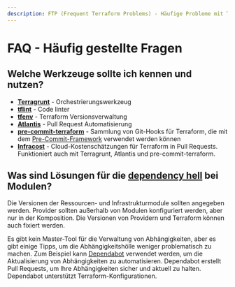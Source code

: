 ```yaml
---
description: FTP (Frequent Terraform Problems) - Häufige Probleme mit Terraform
---
```


# FAQ - Häufig gestellte Fragen

## Welche Werkzeuge sollte ich kennen und nutzen?

* [**Terragrunt**](https://terragrunt.gruntwork.io/) - Orchestrierungswerkzeug
* [**tflint**](https://github.com/terraform-linters/tflint) - Code linter
* [**tfenv**](https://github.com/tfutils/tfenv) - Terraform Versionsverwaltung
* [**Atlantis**](https://www.runatlantis.io/) - Pull Request Automatisierung
* [**pre-commit-terraform**](https://github.com/antonbabenko/pre-commit-terraform) - Sammlung von Git-Hooks für Terraform, die mit dem [Pre-Commit-Framework](https://pre-commit.com/) verwendet werden können
* [**Infracost**](https://www.infracost.io) - Cloud-Kostenschätzungen für Terraform in Pull Requests. Funktioniert auch mit Terragrunt, Atlantis und pre-commit-terraform.

## Was sind Lösungen für die [dependency hell](https://en.wikipedia.org/wiki/Dependency\_hell) bei Modulen?

Die Versionen der Ressourcen- und Infrastrukturmodule sollten angegeben werden. Provider sollten außerhalb von Modulen konfiguriert werden, aber nur in der Komposition. Die Versionen von Providern und Terraform können auch fixiert werden.

Es gibt kein Master-Tool für die Verwaltung von Abhängigkeiten, aber es gibt einige Tipps, um die Abhängigkeitshölle weniger problematisch zu machen. Zum Beispiel kann [Dependabot](https://docs.github.com/en/code-security/dependabot) verwendet werden, um die Aktualisierung von Abhängigkeiten zu automatisieren. Dependabot erstellt Pull Requests, um Ihre Abhängigkeiten sicher und aktuell zu halten. Dependabot unterstützt Terraform-Konfigurationen.
